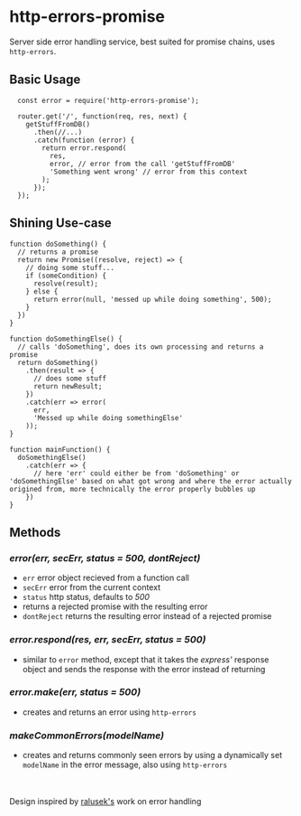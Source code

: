 # http-errors-promise
Server side error handling service, best suited for promise chains, uses `http-errors`.

## Basic Usage
```(javascript)
  const error = require('http-errors-promise');
  
  router.get('/', function(req, res, next) {
    getStuffFromDB()
      .then(//...)
      .catch(function (error) {
        return error.respond(
          res,
          error, // error from the call 'getStuffFromDB'
          'Something went wrong' // error from this context
        );
      });
  });
```
## Shining Use-case
```(javascript)
function doSomething() {
  // returns a promise
  return new Promise((resolve, reject) => {
    // doing some stuff...
    if (someCondition) {
      resolve(result);
    } else {
      return error(null, 'messed up while doing something', 500);
    }
  })
}

function doSomethingElse() {
  // calls 'doSomething', does its own processing and returns a promise
  return doSomething()
    .then(result => {
      // does some stuff
      return newResult;
    })
    .catch(err => error(
      err,
      'Messed up while doing somethingElse'
    ));
}

function mainFunction() {
  doSomethingElse()
    .catch(err => {
      // here 'err' could either be from 'doSomething' or 'doSomethingElse' based on what got wrong and where the error actually origined from, more technically the error properly bubbles up
    })
}
```

## Methods
### *error(err, secErr, status = 500, dontReject)*
- `err` error object recieved from a function call
- `secErr` error from the current context
- `status` http status, defaults to *500*
- returns a rejected promise with the resulting error
- `dontReject` returns the resulting error instead of a rejected promise


### *error.respond(res, err, secErr, status = 500)*
- similar to `error` method, except that it takes the *express'* response object
and sends the response with the error instead of returning

### *error.make(err, status = 500)*
- creates and returns an error using `http-errors`

### *makeCommonErrors(modelName)*
- creates and returns commonly seen errors by using a dynamically set `modelName` in the error message, also using `http-errors`

<br><br>
Design inspired by [ralusek's](https://github.com/ralusek) work on error handling
